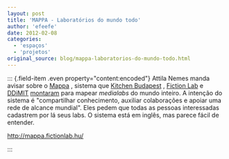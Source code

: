 ```yaml
---
layout: post
title: 'MAPPA - Laboratórios do mundo todo'
author: 'efeefe'
date: 2012-02-08
categories:
  - 'espaços'
  - 'projetos'
original_source: blog/mappa-laboratorios-do-mundo-todo.html
---
```


::: {.field-item .even property="content:encoded"}
Attila Nemes manda avisar sobre o [Mappa](http://mappa.fictionlab.hu/) , sistema que [Kitchen Budapest](http://kitchenbudapest.hu/) , [Fiction Lab](http://fictionlab.hu/) e [DDiMIT](http://ddimit.org/) [montaram](http://fictionlab.hu/?page_id=21) para mapear *medialabs* do mundo inteiro. A intenção do sistema é \"compartilhar conhecimento, auxiliar colaborações e apoiar uma rede de alcance mundial\". Eles pedem que todas as pessoas interessadas cadastrem por lá seus labs. O sistema está em inglês, mas parece fácil de entender.

<http://mappa.fictionlab.hu/>

<div>

</div>
:::
